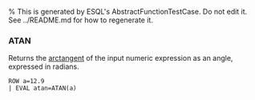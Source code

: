 % This is generated by ESQL's AbstractFunctionTestCase. Do not edit it. See ../README.md for how to regenerate it.

### ATAN
Returns the [arctangent](https://en.wikipedia.org/wiki/Inverse_trigonometric_functions) of the input
numeric expression as an angle, expressed in radians.

```esql
ROW a=12.9
| EVAL atan=ATAN(a)
```
